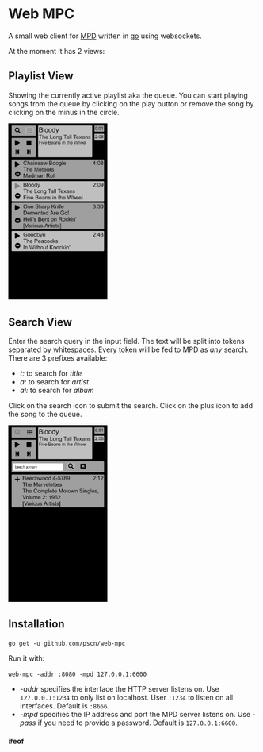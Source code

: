 
# Web MPC

A small web client for [MPD](https://www.musicpd.org/) written in [go](https://golang.org/) using websockets.

At the moment it has 2 views:

## Playlist View

Showing the currently active playlist aka the queue.  You can start playing songs from the queue by clicking on the play button or remove the song by clicking on the minus in the circle.

<img src="images/playlist-view.png" alt="playlist-view" width="200"/>

## Search View

Enter the search query in the input field.  The text will be split into tokens separated by whitespaces.  Every token will be fed to MPD as *any* search.  There are 3 prefixes available:

- *t:* to search for *title*
- *a:* to search for *artist*
- *al:* to search for *album*

Click on the search icon to submit the search.  Click on the plus icon to add the song to the queue.

<img src="images/search-view.png" alt="search-view" width="200"/>

## Installation

`go get -u github.com/pscn/web-mpc`

Run it with:

`web-mpc -addr :8080 -mpd 127.0.0.1:6600`

- *-addr* specifies the interface the HTTP server listens on.  Use `127.0.0.1:1234` to only list on localhost.  User `:1234` to listen on all interfaces.  Default is `:8666`.
- *-mpd* specifies the IP address and port the MPD server listens on.  Use *-pass* if you need to provide a password.  Default is `127.0.0.1:6600`.

#### #eof